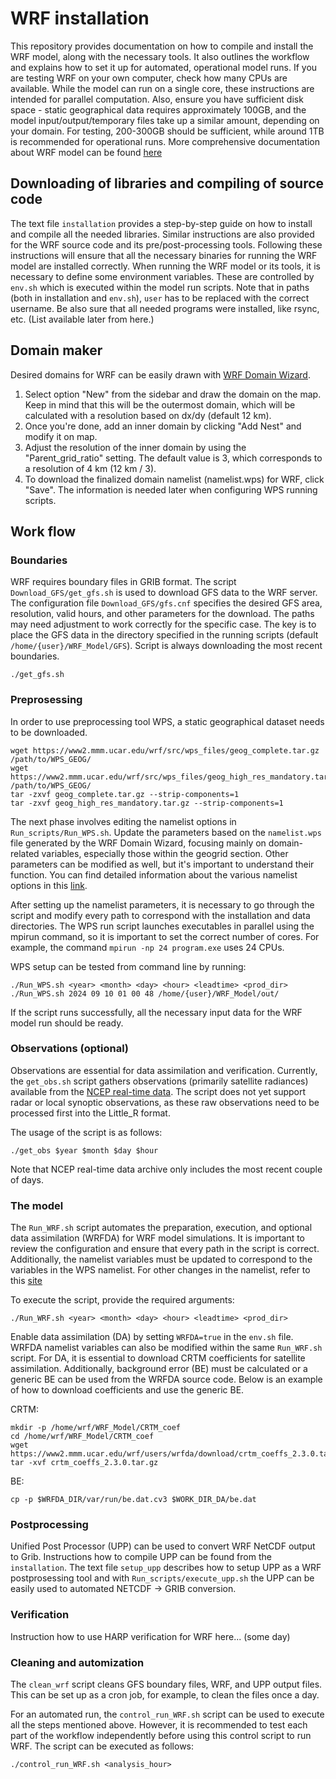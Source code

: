 # WRF installation 
This repository provides documentation on how to compile and install the WRF model, along with the necessary tools. It also outlines the workflow and explains how to set it up for automated, operational model runs. If you are testing WRF on your own computer, check how many CPUs are available. While the model can run on a single core, these instructions are intended for parallel computation. Also, ensure you have sufficient disk space - static geographical data requires approximately 100GB, and the model input/output/temporary files take up a similar amount, depending on your domain. For testing, 200-300GB should be sufficient, while around 1TB is recommended for operational runs. More comprehensive documentation about WRF model can be found [here](https://www2.mmm.ucar.edu/wrf/users/wrf_users_guide/build/html/index.html) 

## Downloading of libraries and compiling of source code
The text file `installation` provides a step-by-step guide on how to install and compile all the needed libraries. Similar instructions are also provided for the WRF source code and its pre/post-processing tools. Following these instructions will ensure that all the necessary binaries for running the WRF model are installed correctly. When running the WRF model or its tools, it is necessary to define some environment variables. These are controlled by `env.sh` which is executed within the model run scripts. Note that in paths (both in installation and `env.sh`), `user` has to be replaced with the correct username. Be also sure that all needed programs were installed, like rsync, etc. (List available later from here.)

## Domain maker
Desired domains for WRF can be easily drawn with [WRF Domain Wizard](https://wrfdomainwizard.net/).

1. Select option "New" from the sidebar and draw the domain on the map. Keep in mind that this will be the outermost domain, which will be calculated with a resolution based on dx/dy (default 12 km).
2. Once you're done, add an inner domain by clicking "Add Nest" and modify it on map.
3. Adjust the resolution of the inner domain by using the "Parent_grid_ratio" setting. The default value is 3, which corresponds to a resolution of 4 km (12 km / 3).
4. To download the finalized domain namelist (namelist.wps) for WRF, click "Save". The information is needed later when configuring WPS running scripts.

## Work flow

### Boundaries
WRF requires boundary files in GRIB format. The script `Download_GFS/get_gfs.sh` is used to download GFS data to the WRF server. The configuration file `Download_GFS/gfs.cnf` specifies the desired GFS area, resolution, valid hours, and other parameters for the download. The paths may need adjustment to work correctly for the specific case. The key is to place the GFS data in the directory specified in the running scripts (default `/home/{user}/WRF_Model/GFS`). Script is always downloading the most recent boundaries.

```
./get_gfs.sh
```

### Preprosessing
In order to use preprocessing tool WPS, a static geographical dataset needs to be downloaded. 
```
wget https://www2.mmm.ucar.edu/wrf/src/wps_files/geog_complete.tar.gz /path/to/WPS_GEOG/
wget https://www2.mmm.ucar.edu/wrf/src/wps_files/geog_high_res_mandatory.tar.gz /path/to/WPS_GEOG/ 
tar -zxvf geog_complete.tar.gz --strip-components=1
tar -zxvf geog_high_res_mandatory.tar.gz --strip-components=1
```

The next phase involves editing the namelist options in `Run_scripts/Run_WPS.sh`. Update the parameters based on the `namelist.wps` file generated by the WRF Domain Wizard, focusing mainly on domain-related variables, especially those within the geogrid section. Other parameters can be modified as well, but it's important to understand their function. You can find detailed information about the various namelist options in this [link](https://www2.mmm.ucar.edu/wrf/users/wrf_users_guide/build/html/wps.html#wps-namelist-variables).

After setting up the namelist parameters, it is necessary to go through the script and modify every path to correspond with the installation and data directories. The WPS run script launches executables in parallel using the mpirun command, so it is important to set the correct number of cores. For example, the command `mpirun -np 24 program.exe` uses 24 CPUs.

WPS setup can be tested from command line by running:
```
./Run_WPS.sh <year> <month> <day> <hour> <leadtime> <prod_dir>
./Run_WPS.sh 2024 09 10 01 00 48 /home/{user}/WRF_Model/out/ 
```
If the script runs successfully, all the necessary input data for the WRF model run should be ready.

### Observations (optional)
Observations are essential for data assimilation and verification. Currently, the `get_obs.sh` script gathers observations (primarily satellite radiances) available from the [NCEP real-time data](https://nomads.ncep.noaa.gov/pub/data/nccf/com/obsproc/prod/). The script does not yet support radar or local synoptic observations, as these raw observations need to be processed first into the Little_R format. 

The usage of the script is as follows:
```
./get_obs $year $month $day $hour
```
Note that NCEP real-time data archive only includes the most recent couple of days.

### The model
The `Run_WRF.sh` script automates the preparation, execution, and optional data assimilation (WRFDA) for WRF model simulations. It is important to review the configuration and ensure that every path in the script is correct. Additionally, the namelist variables must be updated to correspond to the variables in the WPS namelist. For other changes in the namelist, refer to this [site](https://www2.mmm.ucar.edu/wrf/users/wrf_users_guide/build/html/namelist_variables.html)

To execute the script, provide the required arguments:
```
./Run_WRF.sh <year> <month> <day> <hour> <leadtime> <prod_dir>
```
Enable data assimilation (DA) by setting `WRFDA=true` in the `env.sh` file. WRFDA namelist variables can also be modified within the same `Run_WRF.sh` script. For DA, it is essential to download CRTM coefficients for satellite assimilation. Additionally, background error (BE) must be calculated or a generic BE can be used from the WRFDA source code. Below is an example of how to download coefficients and use the generic BE.

CRTM:
```
mkdir -p /home/wrf/WRF_Model/CRTM_coef
cd /home/wrf/WRF_Model/CRTM_coef
wget https://www2.mmm.ucar.edu/wrf/users/wrfda/download/crtm_coeffs_2.3.0.tar.gz 
tar -xvf crtm_coeffs_2.3.0.tar.gz
```
BE:
```
cp -p $WRFDA_DIR/var/run/be.dat.cv3 $WORK_DIR_DA/be.dat
```

### Postprocessing
Unified Post Processor (UPP) can be used to convert WRF NetCDF output to Grib. Instructions how to compile UPP can be found from the `installation`. The text file `setup_upp` describes how to setup UPP as a WRF postprosessing tool and with `Run_scripts/execute_upp.sh` the UPP can be easily used to automated NETCDF -> GRIB conversion. 

### Verification
Instruction how to use HARP verification for WRF here... (some day)

### Cleaning and automization
The `clean_wrf` script cleans GFS boundary files, WRF, and UPP output files. This can be set up as a cron job, for example, to clean the files once a day.

For an automated run, the `control_run_WRF.sh` script can be used to execute all the steps mentioned above. However, it is recommended to test each part of the workflow independently before using this control script to run WRF. The script can be executed as follows:
```
./control_run_WRF.sh <analysis_hour>
```

